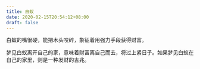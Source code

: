 ```yaml
---
title: 白蚁
date: 2020-02-15T20:54:12+08:00
draft: false
---
```


白蚁的嘴很硬，能把木头咬碎，象征着用强力手段获得财富。

梦见白蚁离开自己的家，意味着财富离自己而去，将过上紧日子。如果梦见白蚁在自己的家里，则是一种发财的吉兆。